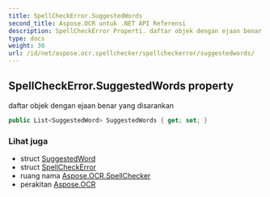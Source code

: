 ```yaml
---
title: SpellCheckError.SuggestedWords
second_title: Aspose.OCR untuk .NET API Referensi
description: SpellCheckError Properti. daftar objek dengan ejaan benar yang disarankan
type: docs
weight: 30
url: /id/net/aspose.ocr.spellchecker/spellcheckerror/suggestedwords/
---
```

## SpellCheckError.SuggestedWords property

daftar objek dengan ejaan benar yang disarankan

```csharp
public List<SuggestedWord> SuggestedWords { get; set; }
```

### Lihat juga

* struct [SuggestedWord](../../suggestedword/)
* struct [SpellCheckError](../)
* ruang nama [Aspose.OCR.SpellChecker](../../spellcheckerror/)
* perakitan [Aspose.OCR](../../../)


